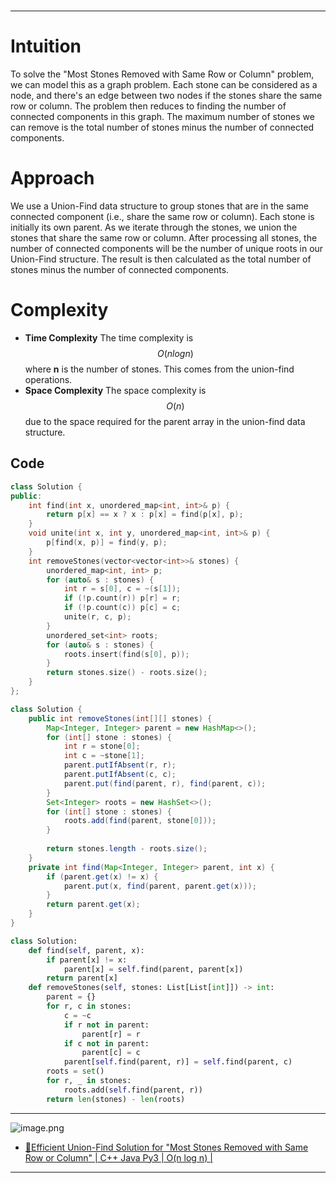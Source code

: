 #
---
# Intuition
To solve the "Most Stones Removed with Same Row or Column" problem, we can model this as a graph problem. Each stone can be considered as a node, and there's an edge between two nodes if the stones share the same row or column. The problem then reduces to finding the number of connected components in this graph. The maximum number of stones we can remove is the total number of stones minus the number of connected components.

# Approach
We use a Union-Find data structure to group stones that are in the same connected component (i.e., share the same row or column). Each stone is initially its own parent. As we iterate through the stones, we union the stones that share the same row or column. After processing all stones, the number of connected components will be the number of unique roots in our Union-Find structure. The result is then calculated as the total number of stones minus the number of connected components.

# Complexity
- **Time Complexity** The time complexity is $$O(n log n)$$ where **n** is the number of stones. This comes from the union-find operations.
- **Space Complexity** The space complexity is $$O(n)$$ due to the space required for the parent array in the union-find data structure.

## Code
```cpp []
class Solution {
public:
    int find(int x, unordered_map<int, int>& p) {
        return p[x] == x ? x : p[x] = find(p[x], p);
    }
    void unite(int x, int y, unordered_map<int, int>& p) {
        p[find(x, p)] = find(y, p);
    }
    int removeStones(vector<vector<int>>& stones) {
        unordered_map<int, int> p;
        for (auto& s : stones) {
            int r = s[0], c = ~(s[1]); 
            if (!p.count(r)) p[r] = r;
            if (!p.count(c)) p[c] = c;
            unite(r, c, p);
        }   
        unordered_set<int> roots;
        for (auto& s : stones) {
            roots.insert(find(s[0], p));
        }
        return stones.size() - roots.size();
    }
};
```

```java []
class Solution {
    public int removeStones(int[][] stones) {
        Map<Integer, Integer> parent = new HashMap<>();
        for (int[] stone : stones) {
            int r = stone[0];
            int c = ~stone[1];
            parent.putIfAbsent(r, r);
            parent.putIfAbsent(c, c);
            parent.put(find(parent, r), find(parent, c));
        }
        Set<Integer> roots = new HashSet<>();
        for (int[] stone : stones) {
            roots.add(find(parent, stone[0]));
        }
        
        return stones.length - roots.size();
    }
    private int find(Map<Integer, Integer> parent, int x) {
        if (parent.get(x) != x) {
            parent.put(x, find(parent, parent.get(x)));
        }
        return parent.get(x);
    }
}
```

```python []
class Solution:
    def find(self, parent, x):
        if parent[x] != x:
            parent[x] = self.find(parent, parent[x])
        return parent[x]
    def removeStones(self, stones: List[List[int]]) -> int:
        parent = {}
        for r, c in stones:
            c = ~c
            if r not in parent:
                parent[r] = r
            if c not in parent:
                parent[c] = c
            parent[self.find(parent, r)] = self.find(parent, c)
        roots = set()
        for r, _ in stones:
            roots.add(self.find(parent, r))
        return len(stones) - len(roots)
```
---
![image.png](https://assets.leetcode.com/users/images/a1bf495b-e1c0-4efe-88f5-4ed5c49ac12c_1724899266.0385528.png)

- [🌟Efficient Union-Find Solution for "Most Stones Removed with Same Row or Column" | C++ Java Py3 | O(n log n) |](https://leetcode.com/problems/most-stones-removed-with-same-row-or-column/solutions/5800992/efficient-union-find-solution-for-most-stones-removed-with-same-row-or-column-c-java-py3-o-n-log-n/)
---